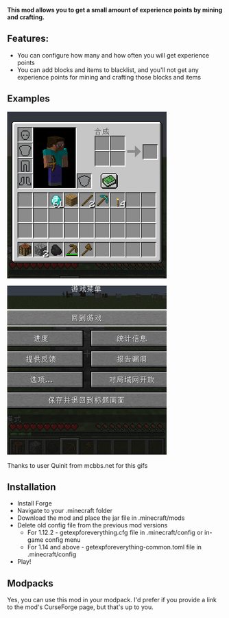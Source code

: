 **This mod allows you to get a small amount of experience points by mining and crafting.**

## Features:

* You can configure how many and how often you will get experience points
* You can add blocks and items to blacklist, and you'll not get any experience points for mining and crafting those blocks and items

## Examples
![example1](exemple1.gif)

![example2](exemple2.gif)

Thanks to user Quinit from mcbbs.net for this gifs

## Installation

* Install Forge
* Navigate to your .minecraft folder
* Download the mod and place the jar file in .minecraft/mods
* Delete old config file from the previous mod versions
    * For 1.12.2 - getexpforeverything.cfg file in .minecraft/config or in-game config menu
    * For 1.14 and above - getexpforeverything-common.toml file in .minecraft/config
* Play!

## Modpacks

Yes, you can use this mod in your modpack. I'd prefer if you provide a link to the mod's CurseForge page, but that's up to you.
